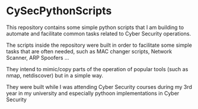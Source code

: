 # CySecPythonScripts
This repository contains some simple python scripts that I am building to automate and facilitate common tasks related to Cyber Security operations.

The scripts inside the repository were built in order to facilitate some simple tasks that are often needed, such as MAC changer scripts, Network Scanner, ARP Spoofers ...

They intend to mimic/copy parts of the operation of popular tools (such as nmap, netdiscover) but in a simple way.

They were built while I was attending Cyber Security courses during my 3rd year in my university and especially pythoon implementations in Cyber Security

